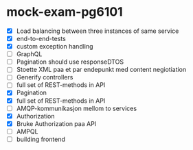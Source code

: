 # mock-exam-pg6101


 
- [X] Load balancing between three instances of same service
- [X] end-to-end-tests
- [X] custom exception handling 
- [ ] GraphQL
- [ ] Pagination should use responseDTOS 
- [ ] Stoette XML paa et par endepunkt med content negiotiation
- [ ] Generify controllers
- [ ] full set of REST-methods in API 
- [X] Pagination
- [X] full set of REST-methods in API
- [ ] AMQP-kommunikasjon mellom to services 
- [X] Authorization
- [X] Bruke Authorization paa API 
- [ ] AMPQL 
- [ ] building frontend 
